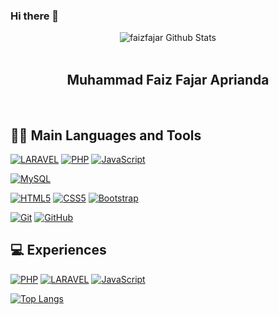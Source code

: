 ### Hi there 👋

<div align="center">
  <img src="https://github-readme-stats.vercel.app/api?username=faizfajar&show_icons=true&theme=dracula" alt="faizfajar Github Stats">
</div>
<br>

<div align="center">
  <h2> Muhammad Faiz Fajar Aprianda </h2>
</div>
<br>

<h2> 👨‍💻 Main Languages and Tools </h2>
 
[![LARAVEL](https://img.shields.io/badge/-Laravel-black?style=flat&logo=laravel&link=https://github.com/faizfajar)](https://github.com/faizfajar) 
[![PHP](https://img.shields.io/badge/-PHP-purple?style=flat&logo=php&link=https://github.com/faizfajar)](https://github.com/faizfajar) 
[![JavaScript](https://img.shields.io/badge/-JavaScript-black?style=flat&logo=javascript&link=https://github.com/faizfajar)](https://github.com/faizfajar) 

[![MySQL](https://img.shields.io/badge/-MySQL-black?style=flat&logo=mysql&link=https://github.com/faizfajar)](https://github.com/faizfajar)

[![HTML5](https://img.shields.io/badge/-HTML5-E34F26?style=flat&logo=html5&logoColor=white&link=https://github.com/faizfajar)](https://github.com/faizfajar) 
[![CSS5](https://img.shields.io/badge/-CSS3-1572B6?style=flat&logo=css3&link=https://github.com/faizfajar)](https://github.com/faizfajar) 
[![Bootstrap](https://img.shields.io/badge/-Bootstrap-563D7C?style=flat&logo=bootstrap&link=https://github.com/faizfajar)](https://github.com/faizfajar) 

[![Git](https://img.shields.io/badge/-Git-black?style=flat&logo=git&link=https://github.com/faizfajar)](https://github.com/faizfajar) 
[![GitHub](https://img.shields.io/badge/-GitHub-181717?style=flat&logo=github&link=https://github.com/faizfajar)](https://github.com/faizfajar)

<h2> 💻 Experiences </h2>

[![PHP](https://img.shields.io/badge/-PHP-purple?style=flat&logo=php&link=https://github.com/faizfajar)](https://github.com/faizfajar) 
[![LARAVEL](https://img.shields.io/badge/-Laravel-black?style=flat&logo=laravel&link=https://github.com/faizfajar)](https://github.com/faizfajar) 
[![JavaScript](https://img.shields.io/badge/-JavaScript-black?style=flat&logo=javascript&link=https://github.com/faizfajar)](https://github.com/faizfajar) 


[![Top Langs](https://github-readme-stats.vercel.app/api/top-langs/?username=faizfajar&layout=compact)](https://github.com/faizfajar/github-readme-stats)




